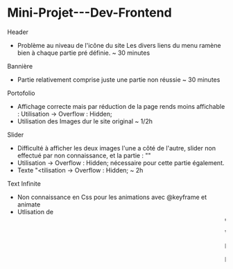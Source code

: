 # Mini-Projet---Dev-Frontend

Header 
- Problème au niveau de l'icône du site 
Les divers liens du menu ramène bien à chaque partie pré définie.
~ 30 minutes

Bannière
- Partie relativement comprise juste une partie non réussie
~ 30 minutes

Portofolio
- Affichage correcte mais par réduction de la page rends moins affichable : Utilisation -> Overflow : Hidden;
- Utilisation des Images dur le site original
~ 1/2h

Slider
- Difficulté à afficher les deux images l'une a côté de l'autre, slider non effectué par non connaissance, et la partie : "<Voir Plus/>" 
- Utilisation -> Overflow : Hidden; nécessaire pour cette partie également.
- Texte "<tilisation -> Overflow : Hidden;
~ 2h

Text Infinite
- Non connaissance en Css pour les animations avec @keyframe et animate 
- Utlisation de <marquee> et du paramètre : scrollamount

Version mobile : Responsive non effectué 

Popup de contact : Non effectué pour non connaissance du Backend

Dans la documentation a été mentionné que le projet devais se faire en 7h, du coup j'ai envoyé environ ce que j'ai fais dans le laps de temps avec mes connaissances restantes.

